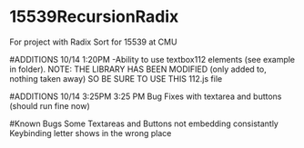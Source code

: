 # 15539RecursionRadix
For project with Radix Sort for 15539 at CMU

#ADDITIONS 10/14 1:20PM
-Ability to use textbox112 elements (see example in folder). NOTE: THE LIBRARY HAS BEEN MODIFIED (only added to, nothing taken away) SO BE SURE TO USE THIS 112.js file


#ADDITIONS 10/14 3:25PM
3:25 PM Bug Fixes with textarea and buttons (should run fine now)


#Known Bugs
Some Textareas and Buttons not embedding consistantly
Keybinding letter shows in the wrong place
